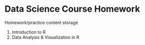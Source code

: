 # Data Science Course Homework  
Homework/practice content storage  
1. Introduction to R 
2. Data Analysis & Visualization in R
